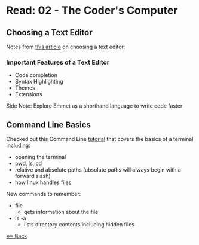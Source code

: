 # Read: 02 - The Coder's Computer

## Choosing a Text Editor

Notes from [this article](https://codefellows.github.io/code-102-guide/curriculum/class-02/Choosing-A-Text-Editor--The-Older-Coder.pdf) on choosing a text editor:

### Important Features of a Text Editor

- Code completion
- Syntax Highlighting
- Themes
- Extensions

Side Note: Explore Emmet as a shorthand language to write code faster

## Command Line Basics

Checked out this Command Line [tutorial](https://ryanstutorials.net/linuxtutorial/commandline.php) that covers the basics of a terminal including:

- opening the terminal
- pwd, ls, cd
- relative and absolute paths (absolute paths will always begin with a forward slash)
- how linux handles files

New commands to remember:

- file
  - gets information about the file
- ls -a
  - lists directory contents including hidden files

[<== Back](../README.md)
